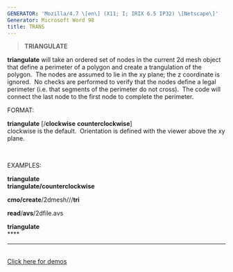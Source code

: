 ```yaml
---
GENERATOR: 'Mozilla/4.7 \[en\] (X11; I; IRIX 6.5 IP32) \[Netscape\]'
Generator: Microsoft Word 98
title: TRANS
---
```


> **TRIANGULATE**

**triangulate** will take an ordered set of nodes in the current 2d mesh
object that define a perimeter of a polygon and create a trangulation of
the polygon.  The nodes are assumed to lie in the xy plane; the z
coordinate is ignored.  No checks are performed to verify that the nodes
define a legal perimeter (i.e. that segments of the perimeter do not
cross).  The code will connect the last node to the first node to
complete the perimeter.

FORMAT:

**triangulate** \[/**clockwise**  **counterclockwise**\]\
clockwise is the default.  Orientation is defined with the viewer above
the xy plane.

 

EXAMPLES:

**triangulate**\
**triangulate/counterclockwise**

**cmo/create**/2dmesh///**tri**

**read**/**avs**/2dfile.avs

**triangulate**\
**** 

****

\
[Click here for demos](demos/triangulate/md/main_tri.md)\
[](demos/triangulate/test/test/md/main_tri.md)
